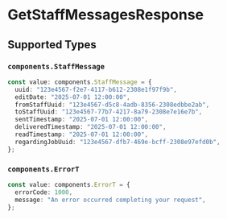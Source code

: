 # GetStaffMessagesResponse


## Supported Types

### `components.StaffMessage`

```typescript
const value: components.StaffMessage = {
  uuid: "123e4567-f2e7-4117-b612-2308e1f97f9b",
  editDate: "2025-07-01 12:00:00",
  fromStaffUuid: "123e4567-d5c8-4adb-8356-2308edbbe2ab",
  toStaffUuid: "123e4567-77b7-4217-8a79-2308e7e16e7b",
  sentTimestamp: "2025-07-01 12:00:00",
  deliveredTimestamp: "2025-07-01 12:00:00",
  readTimestamp: "2025-07-01 12:00:00",
  regardingJobUuid: "123e4567-dfb7-469e-bcff-2308e97efd0b",
};
```

### `components.ErrorT`

```typescript
const value: components.ErrorT = {
  errorCode: 1000,
  message: "An error occurred completing your request",
};
```

